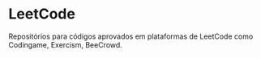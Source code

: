# LeetCode
Repositórios para códigos aprovados em plataformas de LeetCode como Codingame, Exercism, BeeCrowd.
